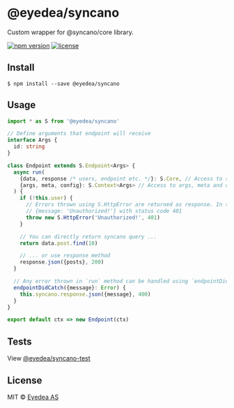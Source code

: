 # @eyedea/syncano

Custom wrapper for @syncano/core library.

[![npm version](https://img.shields.io/npm/v/@eyedea/syncano)](https://npmjs.com/package/@eyedea/syncano)
[![license](https://img.shields.io/npm/l/@eyedea/syncano)](https://github.com/eyedea-io/syncano/blob/master/LICENSE)

## Install

```
$ npm install --save @eyedea/syncano
```

## Usage

```ts
import * as S from '@eyedea/syncano'

// Define arguments that endpoint will receive
interface Args {
  id: string
}

class Endpoint extends S.Endpoint<Args> {
  async run(
    {data, response /* users, endpoint etc. */}: S.Core, // Access to syncano
    {args, meta, config}: S.Context<Args> // Access to args, meta and config
  ) {
    if (!this.user) {
      // Errors thrown using S.HttpError are returned as response. In this case:
      // {message: 'Unauthorized!'} with status code 401
      throw new S.HttpError('Unauthorized!', 401)
    }

    // You can directly return syncano query ...
    return data.post.find(10)

    // ... or use response method
    response.json({posts}, 200)
  }

  // Any error thrown in `run` method can be handled using `endpointDidCatch` method
  endpointDidCatch({message}: Error) {
    this.syncano.response.json({message}, 400)
  }
}

export default ctx => new Endpoint(ctx)
```

## Tests

View [@eyedea/syncano-test](https://github.com/eyedea-io/syncano-test)

## License

MIT © <a href="https://eyedea.io">Eyedea AS</a>
